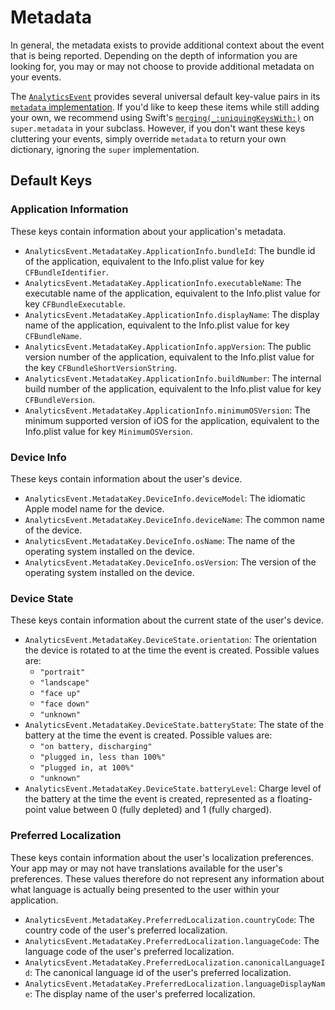 #  Metadata

In general, the metadata exists to provide additional context about the event that is being reported.  Depending on the depth of information you are looking for, you may or may not choose to provide additional metadata on your events.  

The [`AnalyticsEvent`](../MetovaAnalytics/Core/Events/AnalyticsEvent.swift) provides several universal default key-value pairs in its [`metadata` implementation](../MetovaAnalytics/Core/Event/AnalyticsEvent.swift#L52-59).  If you'd like to keep these items while still adding your own, we recommend using Swift's [`merging(_:uniquingKeysWith:)`](https://developer.apple.com/documentation/swift/dictionary/2892849-merging) on `super.metadata` in your subclass.  However, if you don't want these keys cluttering your events, simply override `metadata` to return your own dictionary, ignoring the `super` implementation.

## Default Keys

### Application Information

These keys contain information about your application's metadata.

* `AnalyticsEvent.MetadataKey.ApplicationInfo.bundleId`: The bundle id of the application, equivalent to the Info.plist value for key `CFBundleIdentifier`.
* `AnalyticsEvent.MetadataKey.ApplicationInfo.executableName`: The executable name of the application, equivalent to the Info.plist value for key `CFBundleExecutable`.
* `AnalyticsEvent.MetadataKey.ApplicationInfo.displayName`: The display name of the application, equivalent to the Info.plist value for key `CFBundleName`.
* `AnalyticsEvent.MetadataKey.ApplicationInfo.appVersion`: The public version number of the application, equivalent to the Info.plist value for the key `CFBundleShortVersionString`.
* `AnalyticsEvent.MetadataKey.ApplicationInfo.buildNumber`: The internal build number of the application, equivalent to the Info.plist value for key `CFBundleVersion`.
* `AnalyticsEvent.MetadataKey.ApplicationInfo.minimumOSVersion`: The minimum supported version of iOS for the application, equivalent to the Info.plist value for key `MinimumOSVersion`.

### Device Info

These keys contain information about the user's device.

* `AnalyticsEvent.MetadataKey.DeviceInfo.deviceModel`: The idiomatic Apple model name for the device.
* `AnalyticsEvent.MetadataKey.DeviceInfo.deviceName`: The common name of the device.
* `AnalyticsEvent.MetadataKey.DeviceInfo.osName`: The name of the operating system installed on the device.
* `AnalyticsEvent.MetadataKey.DeviceInfo.osVersion`: The version of the operating system installed on the device.

### Device State

These keys contain information about the current state of the user's device.

* `AnalyticsEvent.MetadataKey.DeviceState.orientation`: The orientation the device is rotated to at the time the event is created.  Possible values are:
    * `"portrait"`
    * `"landscape"`
    * `"face up"`
    * `"face down"`
    * `"unknown"`
* `AnalyticsEvent.MetadataKey.DeviceState.batteryState`: The state of the battery at the time the event is created.  Possible values are:
    * `"on battery, discharging"`
    * `"plugged in, less than 100%"`
    * `"plugged in, at 100%"`
    * `"unknown"`
* `AnalyticsEvent.MetadataKey.DeviceState.batteryLevel`: Charge level of the battery at the time the event is created, represented as a floating-point value between 0 (fully depleted) and 1 (fully charged). 

### Preferred Localization

These keys contain information about the user's localization preferences.  Your app may or may not have translations available for the user's preferences.  These values therefore do not represent any information about what language is actually being presented to the user within your application.

* `AnalyticsEvent.MetadataKey.PreferredLocalization.countryCode`: The country code of the user's preferred localization.
* `AnalyticsEvent.MetadataKey.PreferredLocalization.languageCode`: The language code of the user's preferred localization.
* `AnalyticsEvent.MetadataKey.PreferredLocalization.canonicalLanguageId`: The canonical language id of the user's preferred localization.
* `AnalyticsEvent.MetadataKey.PreferredLocalization.languageDisplayName`: The display name of the user's preferred localization.
